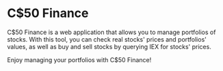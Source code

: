 # C$50 Finance

C$50 Finance is a web application that allows you to manage portfolios of stocks. With this tool, you can check real stocks' prices and portfolios' values, as well as buy and sell stocks by querying IEX for stocks' prices.

Enjoy managing your portfolios with C$50 Finance!
